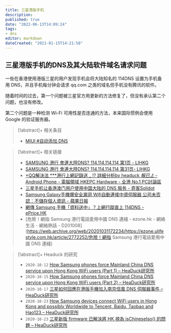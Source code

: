 ```yaml
---
title: 三星港版手机
description:
published: true
date: "2022-06-13T14:09:24"
tags:
- dns
editor: markdown
dateCreated: "2021-01-15T14:21:58"
---
```


## 三星港版手机的DNS及其大陆软件域名请求问题

一些在香港使用港版三星的用户发现手机会将大陆知名的 114DNS 设置为手机备用 DNS，并且手机每分钟会请求 qq.com 之类的域名但手机没有腾讯的软件。

随着时间的过去，第一个问题被三星官方用更新的方法修复了，但没有承认第二个问题，也没有修改。

第二个问题是一种检测 Wi-Fi 可用性是否连通的方法，本来国际惯例会使用 Google 的验证服务器。

> [!abstract]+ 相关条目
>
> +   [MIUI \#自动添加 DNS](/company/小米/MIUI.md#自动添加dns)

> [!abstract]+ 相关链接
>
> +   [SAMSUNG 港行 會連大陸DNS? 114.114.114.114 第1页 - LIHKG](https://web.archive.org/web/20201009134340if_/https://lihkg.com/thread/2228654/page/1)
> +   [SAMSUNG 港行 會連大陸DNS? 114.114.114.114 第31页- LIHKG](https://web.archive.org/web/20210115134244if_/https://lihkg.com/thread/2228654/page/31)
> +   [+QQ解決法 ***港行上網記錄送 _ !? 詳細分析by headuck *報已上* - Android Phone - 電腦領域 HKEPC Hardware - 全港 No.1 PC討論區](https://web.archive.org/web/20201031161642/https://www.hkepc.com/forum/viewthread.php?fid=168&tid=2586830)
> +   [三星手机让香港澳门用户使用中国大陆的 DNS 服务 - 奇客Solidot](https://web.archive.org/web/20201101073847/https://www.solidot.org/story?sid=65835)
> +   [Samsung Galaxy手機爆安全漏洞 Wifi自動連接中資伺服器 公司未否認：不儲存個人資訊 - 蘋果日報](https://web.archive.org/web/20201030112806/https://hk.appledaily.com/finance/20201010/XK6CO4JETFGYLCUHUSFRO77BF4/)
> +   [網傳 Samsung 手機「資料送中」？上網行蹤直上 114DNS - ePrice.HK](https://web.archive.org/web/20201021015807/https://www.eprice.com.hk/mobile/talk/4523/216867/1/)
> +   [危險！網指 Samsung 港行電話愛用中國 DNS 連綫 - ezone.hk - 網絡生活 - 網絡熱話 - D201008](https://web.archive.org/web/20201031172234/https://ezone.ulifestyle.com.hk/article/2772252/危險！網指 Samsung 港行電話愛用中國 DNS 連綫)

> [!abstract]+ Headuck 的研究
>
> +   `2020-10-12` [How Samsung phones force Mainland China DNS service upon Hong Kong WiFi users (Part 1) – HeaDuck研究所](https://web.archive.org/web/20201101111926/https://blog.headuck.com/2020/10/12/samsung-phones-force-mainland-china-dns-service-upon-hong-kong-wifi-users/)
> +   `2020-10-15` [How Samsung phones force Mainland China DNS service upon Hong Kong WiFi users (Part 2) – HeaDuck研究所](https://web.archive.org/web/20201129011559/http://blog.headuck.com/2020/10/15/samsung-phones-force-mainland-china-dns-service-upon-hong-kong-wifi-users-2/)
> +   `2020-10-17` [三星如何回應在港版手機加入南京信風 DNS 伺服器事件 – HeaDuck研究所](https://web.archive.org/web/20201129020640/http://blog.headuck.com/2020/10/17/how-samsung-addressed-the-114-dns-issue-in-october-2020-firmware-update/)
> +   `2020-10-23` [How Samsung devices connect WiFi users in Hong Kong and possibly Worldwide to Tencent, Baidu, Taobao and Hao123 – HeaDuck研究所](https://web.archive.org/web/20201129021948/http://blog.headuck.com/2020/10/23/how-samsung-devices-connect-qq-baidu-taobao-hao123/)
> +   `2020-10-23` [三星新版 firmware 已解決將 HK 視為 isChineseIso() 的問題 – HeaDuck研究所](https://web.archive.org/web/20201129013557/http://blog.headuck.com/2020/10/23/三星新版-firmware-已解決將-hk-視為-ischineseiso-的問題/)
